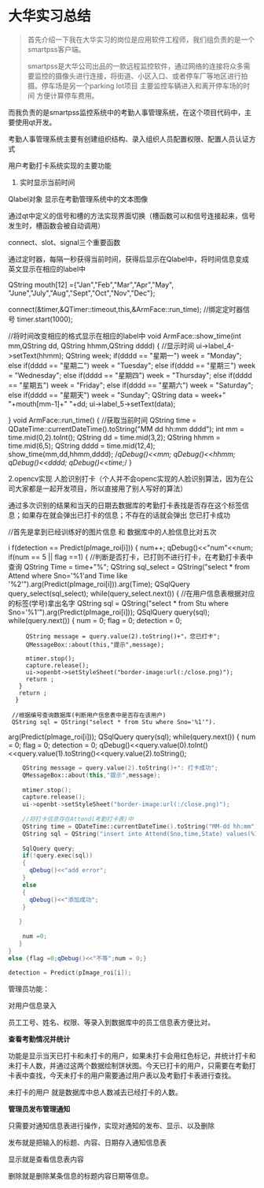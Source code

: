 # 大华实习总结

>  首先介绍一下我在大华实习的岗位是应用软件工程师，我们组负责的是一个smartpss客户端。
>
> smartpss是大华公司出品的一款远程监控软件，通过网络的连接将众多需要监控的摄像头进行连接，将街道、小区入口、或者停车厂等地区进行拍摄。停车场是另一个parking lot项目  主要监控车辆进入和离开停车场的时间 方便计算停车费用。



而我负责的是smartpss监控系统中的考勤人事管理系统，在这个项目代码中，主要使用qt开发。

考勤人事管理系统主要有创建组织结构、录入组织人员配置权限、配置人员认证方式



用户考勤打卡系统实现的主要功能

1.  实时显示当前时间

Qlabel对象  显示在考勤管理系统中的文本图像

通过qt中定义的信号和槽的方法实现界面切换（槽函数可以和信号连接起来，信号发生时，槽函数会被自动调用）

connect、slot、signal三个重要函数



通过定时器，每隔一秒获得当前时间，获得后显示在Qlabel中，将时间信息变成英文显示在相应的label中

 QString mouth[12] ={"Jan","Feb","Mar","Apr","May",
"June","July","Aug","Sept","Oct","Nov","Dec"};

connect(&timer,&QTimer::timeout,this,&ArmFace::run_time); //绑定定时器信号
timer.start(1000);

//将时间改变相应的格式显示在相应的label中
void ArmFace::show_time(int mm,QString dd, QString hhmm,QString dddd)
{
  //显示时间
  ui->label_4->setText(hhmm);
  QString week;
  if(dddd == "星期一") week = "Monday";
  else if(dddd == "星期二") week = "Tuesday";
  else if(dddd == "星期三") week = "Wednesday";
  else if(dddd == "星期四") week = "Thursday";
  else if(dddd == "星期五") week = "Friday";
  else if(dddd == "星期六") week = "Saturday";
  else if(dddd == "星期天") week = "Sunday";
  QString data = week+" "+mouth[mm-1]+" "+dd;
  ui->label_5->setText(data);

}
void ArmFace::run_time()
{
  //获取当前时间
  QString time = QDateTime::currentDateTime().toString("MM dd hh:mm dddd");
  int mm = time.mid(0,2).toInt();
  QString dd = time.mid(3,2);
  QString hhmm = time.mid(6,5);
  QString dddd = time.mid(12,4);
  show_time(mm,dd,hhmm,dddd);
  /*qDebug()<<mm;
  qDebug()<<hhmm;
  qDebug()<<dddd;
  qDebug()<<time;*/
} 





2.opencv实现 人脸识别打卡（个人并不会openc实现的人脸识别算法，因为在公司大家都是一起开发项目，所以直接用了别人写好的算法）

通过多次识别的结果和当天的日期去数据库的考勤打卡表找是否存在这个标签信息；如果存在就会弹出已打卡的信息；不存在的话就会弹出 您已打卡成功

//首先是拿到已经训练好的图片信息 和 数据库中的人脸信息比对五次

i f(detection == Predict(pImage_roi[i]))
{
   num++;
   qDebug()<<"num"<<num;
   if(num == 5 || flag ==1)
   {
     //判断是否打卡，已打则不进行打卡，在考勤打卡表中查询
     QString Time = time+"%";
     QString sql_select = QString("select * from Attend where Sno='%1'and Time like '%2'").arg(Predict(pImage_roi[i])).arg(Time);
     QSqlQuery query_select(sql_select);
     while(query_select.next())
     {
       //在用户信息表根据对应的标签(学号)拿出名字
       QString sql = QString("select * from Stu where Sno='%1'").arg(Predict(pImage_roi[i]));
       QSqlQuery query(sql);
       while(query.next())
       {
         num = 0;
         flag = 0;
         detection = 0;
       

         QString message = query.value(2).toString()+"，您已打卡";
         QMessageBox::about(this,"提示",message);
     
         mtimer.stop();
         capture.release();
         ui->openbt->setStyleSheet("border-image:url(:/close.png)");
         return ;
       }
       return ;
      }
     
     //根据编号查询数据库(判断用户信息表中是否存在该用户)
     QString sql = QString("select * from Stu where Sno='%1'").
arg(Predict(pImage_roi[i]));
     QSqlQuery query(sql);
     while(query.next())
     {
        num = 0;
        flag = 0;
        detection = 0;
       qDebug()<<query.value(0).toInt()<<query.value(1).toString()<<query.value(2).toString();
       
```c++
    QString message = query.value(2).toString()+": 打卡成功";
    QMessageBox::about(this,"提示",message);
      
    mtimer.stop();
    capture.release();
    ui->openbt->setStyleSheet("border-image:url(:/close.png)");
  
    //将打卡信息存在Attend(考勤打卡表)中
    QString time = QDateTime::currentDateTime().toString("MM-dd hh:mm");
    QString sql = QString("insert into Attend(Sno,time,State) values(%1,'%2',%3)").arg(Predict(pImage_roi[i])).arg(time).arg(1);
       
    SqlQuery query;
    if(!query.exec(sql))
    {
      qDebug()<<"add error";
    }
    else
    {
      qDebug()<<"添加成功";
    }
 
   }
 
    num =0;
   }
}
else {flag =0;qDebug()<<"不等";num = 0;}
 
detection = Predict(pImage_roi[i]);
```

管理员功能：

对用户信息录入

员工工号、姓名、权限、等录入到数据库中的员工信息表方便比对。

**查看考勤情况并统计**

 功能是显示当天已打卡和未打卡的用户，如果未打卡会用红色标记，并统计打卡和未打卡人数，并通过这两个数据绘制饼状图。今天已打卡的用户，只需要在考勤打卡表中查找，今天未打卡的用户需要通过用户表以及考勤打卡表进行查找。

未打卡的用户  就是数据库中总人数减去已经打卡的人数。

**管理员发布管理通知**

只需要对通知信息表进行操作，实现对通知的发布、显示、以及删除

发布就是把输入的标题、内容、日期存入通知信息表 

显示就是查看信息表内容

删除就是删除某条信息的标题内容日期等信息。

